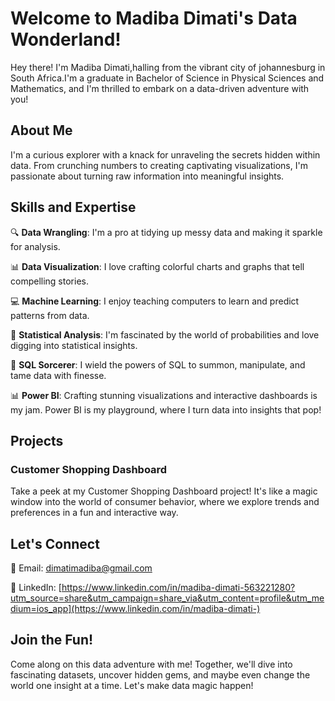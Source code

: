 # Welcome to Madiba Dimati's Data Wonderland!

Hey there! I'm Madiba Dimati,halling from the vibrant city of johannesburg in South Africa.I'm a graduate in Bachelor of Science in Physical Sciences and Mathematics, and I'm thrilled to embark on a data-driven adventure with you!

## About Me

I'm a curious explorer with a knack for unraveling the secrets hidden within data. From crunching numbers to creating captivating visualizations, I'm passionate about turning raw information into meaningful insights.

## Skills and Expertise

🔍 **Data Wrangling**: I'm a pro at tidying up messy data and making it sparkle for analysis.

📊 **Data Visualization**: I love crafting colorful charts and graphs that tell compelling stories.

💻 **Machine Learning**: I enjoy teaching computers to learn and predict patterns from data.

🔬 **Statistical Analysis**: I'm fascinated by the world of probabilities and love digging into statistical insights.

💾 **SQL Sorcerer**: I wield the powers of SQL to summon, manipulate, and tame data with finesse.

📊 **Power BI**: Crafting stunning visualizations and interactive dashboards is my jam. Power BI is my playground, where I turn data into insights that pop!


## Projects

### Customer Shopping Dashboard

Take a peek at my Customer Shopping Dashboard project! It's like a magic window into the world of consumer behavior, where we explore trends and preferences in a fun and interactive way.

## Let's Connect

📧 Email: [dimatimadiba@gmail.com](mailto:dimatimadiba@gmail.com)

🔗 LinkedIn: [https://www.linkedin.com/in/madiba-dimati-563221280?utm_source=share&utm_campaign=share_via&utm_content=profile&utm_medium=ios_app](https://www.linkedin.com/in/madiba-dimati-)

## Join the Fun!

Come along on this data adventure with me! Together, we'll dive into fascinating datasets, uncover hidden gems, and maybe even change the world one insight at a time. Let's make data magic happen!
